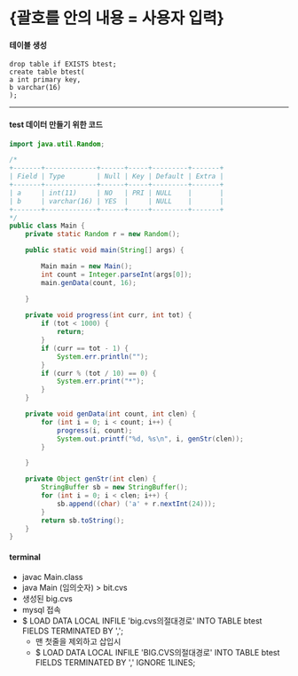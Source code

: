 # {괄호를 안의 내용 = 사용자 입력}

#### 테이블 생성
~~~mysql
drop table if EXISTS btest;
create table btest(
a int primary key,
b varchar(16)
);
~~~
---
#### test 데이터 만들기 위한 코드
~~~java
import java.util.Random;

/*
+-------+-------------+------+-----+---------+-------+
| Field | Type        | Null | Key | Default | Extra |
+-------+-------------+------+-----+---------+-------+
| a     | int(11)     | NO   | PRI | NULL    |       |
| b     | varchar(16) | YES  |     | NULL    |       |
+-------+-------------+------+-----+---------+-------+
*/
public class Main {
    private static Random r = new Random();

    public static void main(String[] args) {

        Main main = new Main();
        int count = Integer.parseInt(args[0]);
        main.genData(count, 16);

    }
    
    private void progress(int curr, int tot) {
        if (tot < 1000) {
            return;
        }
        if (curr == tot - 1) {
            System.err.println("");
        }
        if (curr % (tot / 10) == 0) {
            System.err.print("*");
        }
    }

    private void genData(int count, int clen) {
        for (int i = 0; i < count; i++) {
            progress(i, count);
            System.out.printf("%d, %s\n", i, genStr(clen));
        }

    }

    private Object genStr(int clen) {
        StringBuffer sb = new StringBuffer();
        for (int i = 0; i < clen; i++) {
            sb.append((char) ('a' + r.nextInt(24)));
        }
        return sb.toString();
    }
}
~~~

#### terminal
- javac Main.class
- java Main (임의숫자) > bit.cvs
- 생성된 big.cvs
- mysql 접속
- $ LOAD DATA LOCAL INFILE 'big.cvs의절대경로' INTO TABLE btest FIELDS TERMINATED BY ',';
  - 맨 첫줄을 제외하고 삽입시 
  - $ LOAD DATA LOCAL INFILE 'BIG.CVS의절대경로' INTO TABLE btest FIELDS TERMINATED BY ',' IGNORE 1LINES;
   